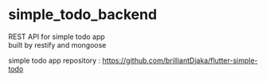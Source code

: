# simple_todo_backend
REST API for simple todo app   
built by restify and mongoose

simple todo app repository : https://github.com/brilliantDjaka/flutter-simple-todo
